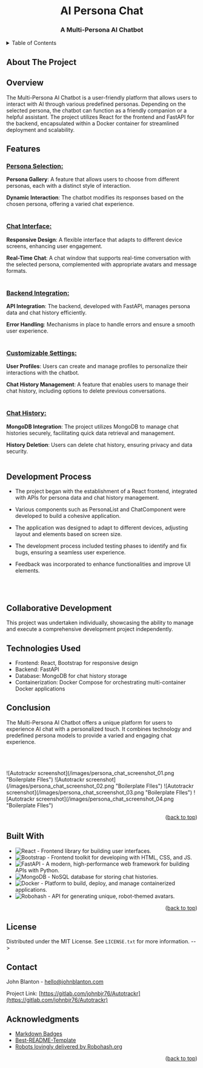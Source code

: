 <a name="readme-top"></a>


<!-- PROJECT LOGO -->
<br />
<div align="center">
  <h1>AI Persona Chat</h1>
  </a>

  <h3 align="center">A Multi-Persona AI Chatbot</h3>

</div>



<!-- TABLE OF CONTENTS -->
<details>
  <summary>Table of Contents</summary>
  <ol>
    <li>
      <a href="#about-the-project">About The Project</a>
      <ul>
        <li><a href="#built-with">Built With</a></li>
      </ul>
    </li>
    <li>
      <a href="#getting-started">Getting Started</a>
      <ul>
        <li><a href="#prerequisites">Prerequisites</a></li>
        <li><a href="#installation">Installation</a></li>
      </ul>
    </li>
    <li><a href="#usage">Usage</a></li>
    <li><a href="#roadmap">Roadmap</a></li>
    <li><a href="#license">License</a></li>
    <li><a href="#contact">Contact</a></li>
    <li><a href="#acknowledgments">Acknowledgments</a></li>
  </ol>
</details>

<!-- ABOUT THE PROJECT -->
## About The Project

## Overview
The Multi-Persona AI Chatbot is a user-friendly platform that allows users to interact with AI through various predefined personas. Depending on the selected persona, the chatbot can function as a friendly companion or a helpful assistant. The project utilizes React for the frontend and FastAPI for the backend, encapsulated within a Docker container for streamlined deployment and scalability.

## Features
### <ins>Persona Selection:</ins>

**Persona Gallery**: A feature that allows users to choose from different personas, each with a distinct style of interaction.

**Dynamic Interaction**: The chatbot modifies its responses based on the chosen persona, offering a varied chat experience.
<br>
<br>
### <ins>Chat Interface:</ins>

**Responsive Design**: A flexible interface that adapts to different device screens, enhancing user engagement.

**Real-Time Chat**: A chat window that supports real-time conversation with the selected persona, complemented with appropriate avatars and message formats.
<br>
<br>
### <ins>Backend Integration:</ins>

**API Integration**: The backend, developed with FastAPI, manages persona data and chat history efficiently.

**Error Handling**: Mechanisms in place to handle errors and ensure a smooth user experience.
<br>
<br>
### <ins>Customizable Settings:</ins>

**User Profiles**: Users can create and manage profiles to personalize their interactions with the chatbot.

**Chat History Management**: A feature that enables users to manage their chat history, including options to delete previous conversations.
<br>
<br>
### <ins>Chat History:</ins>

**MongoDB Integration**: The project utilizes MongoDB to manage chat histories securely, facilitating quick data retrieval and management.

**History Deletion**: Users can delete chat history, ensuring privacy and data security.
<br>
<br>
## Development Process

- The project began with the establishment of a React frontend, integrated with APIs for persona data and chat history management.

- Various components such as PersonaList and ChatComponent were developed to build a cohesive application.

- The application was designed to adapt to different devices, adjusting layout and elements based on screen size.

- The development process included testing phases to identify and fix bugs, ensuring a seamless user experience.

- Feedback was incorporated to enhance functionalities and improve UI elements.
<br>
<br>

## Collaborative Development

This project was undertaken individually, showcasing the ability to manage and execute a comprehensive development project independently.


## Technologies Used

- Frontend: React, Bootstrap for responsive design
- Backend: FastAPI
- Database: MongoDB for chat history storage
- Containerization: Docker Compose for orchestrating multi-container Docker applications


## Conclusion

The Multi-Persona AI Chatbot offers a unique platform for users to experience AI chat with a personalized touch. It combines technology and predefined persona models to provide a varied and engaging chat experience.


<br>
<br>
<br>
![Autotrackr screenshot](/images/persona_chat_screenshot_01.png "Boilerplate FIles")
![Autotrackr screenshot](/images/persona_chat_screenshot_02.png "Boilerplate FIles")
![Autotrackr screenshot](/images/persona_chat_screenshot_03.png "Boilerplate FIles")
![Autotrackr screenshot](/images/persona_chat_screenshot_04.png "Boilerplate FIles")

<p align="right">(<a href="#readme-top">back to top</a>)</p>


## Built With

* ![React](https://img.shields.io/badge/react-%2320232a.svg?style=for-the-badge&logo=react&logoColor=%2361DAFB) - Frontend library for building user interfaces.
* ![Bootstrap](https://img.shields.io/badge/bootstrap-%23563D7C.svg?style=for-the-badge&logo=bootstrap&logoColor=white) - Frontend toolkit for developing with HTML, CSS, and JS.
* ![FastAPI](https://img.shields.io/badge/fastapi-109989?style=for-the-badge&logo=FASTAPI&logoColor=white) - A modern, high-performance web framework for building APIs with Python.
* ![MongoDB](https://img.shields.io/badge/MongoDB-%234ea94b.svg?style=for-the-badge&logo=mongodb&logoColor=white) - NoSQL database for storing chat histories.
* ![Docker](https://img.shields.io/badge/docker-%230db7ed.svg?style=for-the-badge&logo=docker&logoColor=white) - Platform to build, deploy, and manage containerized applications.
* ![Robohash](https://img.shields.io/badge/Robohash-%237589C7.svg?style=for-the-badge&logo=robohash&logoColor=white) - API for generating unique, robot-themed avatars.

<p align="right">(<a href="#readme-top">back to top</a>)</p>






<!-- LICENSE -->
## License

Distributed under the MIT License. See `LICENSE.txt` for more information. -->


<!-- CONTACT -->
## Contact

John Blanton - hello@johnblanton.com

Project Link: [https://gitlab.com/johnbjr76/Autotrackr](https://gitlab.com/johnbjr76/Autotrackr)


<!-- ACKNOWLEDGMENTS -->
## Acknowledgments

* [Markdown Badges](https://github.com/Ileriayo/markdown-badges)
* [Best-README-Template](https://github.com/othneildrew/Best-README-Template)
* [Robots lovingly delivered by Robohash.org](https://robohash.org/#)


<p align="right">(<a href="#readme-top">back to top</a>)</p>
